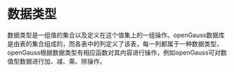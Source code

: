 # 数据类型<a name="ZH-CN_TOPIC_0245374601"></a>

数据类型是一组值的集合以及定义在这个值集上的一组操作。openGauss数据库是由表的集合组成的，而各表中的列定义了该表，每一列都属于一种数据类型，openGauss根据数据类型有相应函数对其内容进行操作，例如openGauss可对数值型数据进行加、减、乘、除操作。
